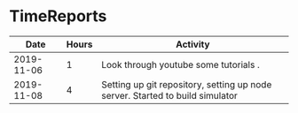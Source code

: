 # TimeReports

| Date  |      Hours    | Activity                                       |
| ----------- | ------- |------------------------------------------------
| 2019-11-06  | 1       | Look through youtube some tutorials .          |
| 2019-11-08  | 4       | Setting up git repository, setting up node server. Started to build simulator |
